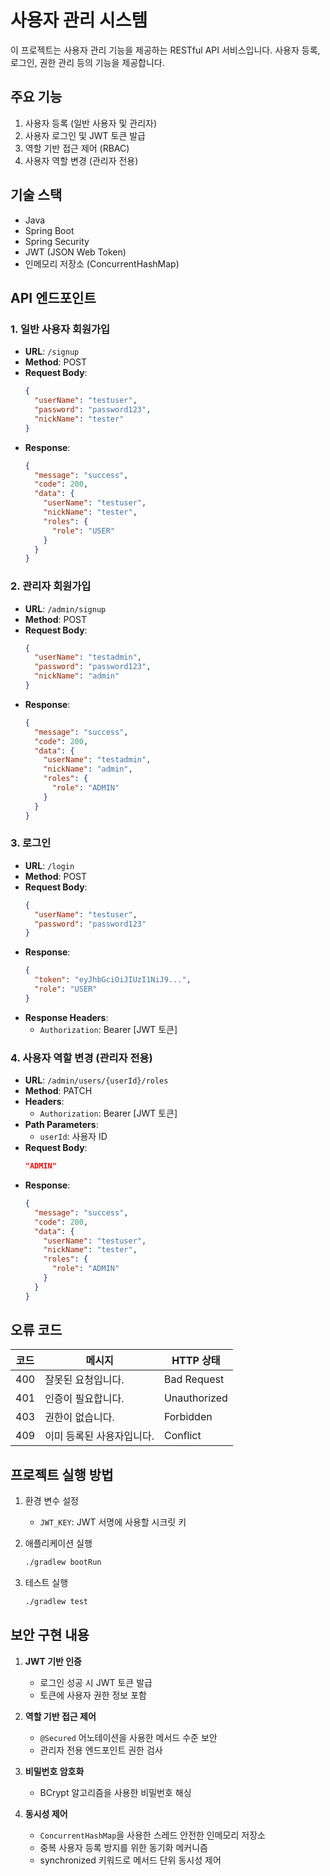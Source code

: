 # 사용자 관리 시스템

이 프로젝트는 사용자 관리 기능을 제공하는 RESTful API 서비스입니다. 사용자 등록, 로그인, 권한 관리 등의 기능을 제공합니다.

## 주요 기능

1. 사용자 등록 (일반 사용자 및 관리자)
2. 사용자 로그인 및 JWT 토큰 발급
3. 역할 기반 접근 제어 (RBAC)
4. 사용자 역할 변경 (관리자 전용)

## 기술 스택

- Java
- Spring Boot
- Spring Security
- JWT (JSON Web Token)
- 인메모리 저장소 (ConcurrentHashMap)

## API 엔드포인트

### 1. 일반 사용자 회원가입
- **URL**: `/signup`
- **Method**: POST
- **Request Body**:
  ```json
  {
    "userName": "testuser",
    "password": "password123",
    "nickName": "tester"
  }
  ```
- **Response**: 
  ```json
  {
    "message": "success",
    "code": 200,
    "data": {
      "userName": "testuser",
      "nickName": "tester",
      "roles": {
        "role": "USER"
      }
    }
  }
  ```

### 2. 관리자 회원가입
- **URL**: `/admin/signup`
- **Method**: POST
- **Request Body**:
  ```json
  {
    "userName": "testadmin",
    "password": "password123",
    "nickName": "admin"
  }
  ```
- **Response**: 
  ```json
  {
    "message": "success",
    "code": 200,
    "data": {
      "userName": "testadmin",
      "nickName": "admin",
      "roles": {
        "role": "ADMIN"
      }
    }
  }
  ```

### 3. 로그인
- **URL**: `/login`
- **Method**: POST
- **Request Body**:
  ```json
  {
    "userName": "testuser",
    "password": "password123"
  }
  ```
- **Response**: 
  ```json
  {
    "token": "eyJhbGciOiJIUzI1NiJ9...",
    "role": "USER"
  }
  ```
- **Response Headers**:
  - `Authorization`: Bearer [JWT 토큰]

### 4. 사용자 역할 변경 (관리자 전용)
- **URL**: `/admin/users/{userId}/roles`
- **Method**: PATCH
- **Headers**:
  - `Authorization`: Bearer [JWT 토큰]
- **Path Parameters**:
  - `userId`: 사용자 ID
- **Request Body**:
  ```json
  "ADMIN"
  ```
- **Response**: 
  ```json
  {
    "message": "success",
    "code": 200,
    "data": {
      "userName": "testuser",
      "nickName": "tester",
      "roles": {
        "role": "ADMIN"
      }
    }
  }
  ```

## 오류 코드

| 코드 | 메시지 | HTTP 상태 |
|------|--------|-----------|
| 400 | 잘못된 요청입니다. | Bad Request |
| 401 | 인증이 필요합니다. | Unauthorized |
| 403 | 권한이 없습니다. | Forbidden |
| 409 | 이미 등록된 사용자입니다. | Conflict |

## 프로젝트 실행 방법

1. 환경 변수 설정
   - `JWT_KEY`: JWT 서명에 사용할 시크릿 키

2. 애플리케이션 실행
   ```bash
   ./gradlew bootRun
   ```

3. 테스트 실행
   ```bash
   ./gradlew test
   ```

## 보안 구현 내용

1. **JWT 기반 인증**
   - 로그인 성공 시 JWT 토큰 발급
   - 토큰에 사용자 권한 정보 포함

2. **역할 기반 접근 제어**
   - `@Secured` 어노테이션을 사용한 메서드 수준 보안
   - 관리자 전용 엔드포인트 권한 검사

3. **비밀번호 암호화**
   - BCrypt 알고리즘을 사용한 비밀번호 해싱

4. **동시성 제어**
   - `ConcurrentHashMap`을 사용한 스레드 안전한 인메모리 저장소
   - 중복 사용자 등록 방지를 위한 동기화 메커니즘
   - synchronized 키워드로 메서드 단위 동시성 제어
